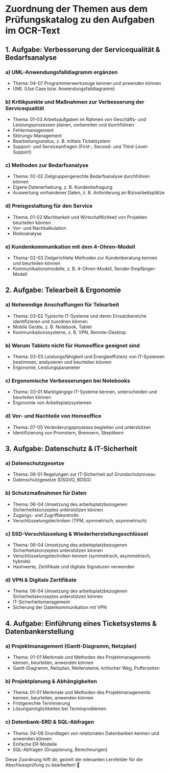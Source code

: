 # Zuordnung der Themen aus dem Prüfungskatalog zu den Aufgaben im OCR-Text

## 1. Aufgabe: Verbesserung der Servicequalität & Bedarfsanalyse

### a) UML-Anwendungsfalldiagramm ergänzen

- Thema: 04-07 Programmierwerkzeuge kennen und anwenden können
- UML (Use Case bzw. Anwendungsfalldiagramm)

### b) Kritikpunkte und Maßnahmen zur Verbesserung der Servicequalität

- Thema: 01-03 Arbeitsaufgaben im Rahmen von Geschäfts- und Leistungsprozessen planen, vorbereiten und durchführen
- Fehlermanagement
- Störungs-Management
- Bearbeitungsstatus, z. B. mittels Ticketsystem
- Support- und Serviceanfragen (First-, Second- und Third-Level-Support)

### c) Methoden zur Bedarfsanalyse

- Thema: 02-02 Zielgruppengerechte Bedarfsanalyse durchführen können
- Eigene Datenerhebung, z. B. Kundenbefragung
- Auswertung vorhandener Daten, z. B. Anforderung an Büroarbeitsplätze

### d) Preisgestaltung für den Service

- Thema: 01-02 Machbarkeit und Wirtschaftlichkeit von Projekten beurteilen können
- Vor- und Nachkalkulation
- Risikoanalyse

### e) Kundenkommunikation mit dem 4-Ohren-Modell

- Thema: 02-03 Zielgerichtete Methoden zur Kundenberatung kennen und beurteilen können
- Kommunikationsmodelle, z. B. 4-Ohren-Modell, Sender-Empfänger-Modell

## 2. Aufgabe: Telearbeit & Ergonomie

### a) Notwendige Anschaffungen für Telearbeit

- Thema: 03-02 Typische IT-Systeme und deren Einsatzbereiche identifizieren und zuordnen können
- Mobile Geräte, z. B. Notebook, Tablet
- Kommunikationssysteme, z. B. VPN, Remote-Desktop

### b) Warum Tablets nicht für Homeoffice geeignet sind

- Thema: 03-03 Leistungsfähigkeit und Energieeffizienz von IT-Systemen bestimmen, analysieren und beurteilen können
- Ergonomie, Leistungsparameter

### c) Ergonomische Verbesserungen bei Notebooks

- Thema: 03-01 Marktgängige IT-Systeme kennen, unterscheiden und beurteilen können
- Ergonomie von Arbeitsplatzsystemen

### d) Vor- und Nachteile von Homeoffice

- Thema: 07-05 Veränderungsprozesse begleiten und unterstützen
- Identifizierung von Promotern, Bremsern, Skeptikern

## 3. Aufgabe: Datenschutz & IT-Sicherheit

### a) Datenschutzgesetze

- Thema: 06-01 Regelungen zur IT-Sicherheit auf Grundschutzniveau
- Datenschutzgesetze (DSGVO, BDSG)

### b) Schutzmaßnahmen für Daten

- Thema: 06-04 Umsetzung des arbeitsplatzbezogenen Sicherheitskonzeptes unterstützen können
- Zugangs- und Zugriffskontrolle
- Verschlüsselungstechniken (TPM, symmetrisch, asymmetrisch)

### c) SSD-Verschlüsselung & Wiederherstellungsschlüssel

- Thema: 06-04 Umsetzung des arbeitsplatzbezogenen Sicherheitskonzeptes unterstützen können
- Verschlüsselungstechniken kennen (symmetrisch, asymmetrisch, hybride)
- Hashwerte, Zertifikate und digitale Signaturen verwenden

### d) VPN & Digitale Zertifikate

- Thema: 06-04 Umsetzung des arbeitsplatzbezogenen Sicherheitskonzeptes unterstützen können
- IT-Sicherheitsmanagement
- Sicherung der Datenkommunikation mit VPN

## 4. Aufgabe: Einführung eines Ticketsystems & Datenbankerstellung

### a) Projektmanagement (Gantt-Diagramm, Netzplan)

- Thema: 01-01 Merkmale und Methoden des Projektmanagements kennen, beurteilen, anwenden können
- Gantt-Diagramm, Netzplan, Meilensteine, kritischer Weg, Pufferzeiten

### b) Projektplanung & Abhängigkeiten

- Thema: 01-01 Merkmale und Methoden des Projektmanagements kennen, beurteilen, anwenden können
- Fristgerechte Terminierung
- Lösungsmöglichkeiten bei Terminproblemen

### c) Datenbank-ERD & SQL-Abfragen

- Thema: 04-08 Grundlagen von relationalen Datenbanken kennen und anwenden können
- Einfache ER-Modelle
- SQL-Abfragen (Gruppierung, Berechnungen)

Diese Zuordnung hilft dir, gezielt die relevanten Lernfelder für die Abschlussprüfung zu bearbeiten! 🚀
